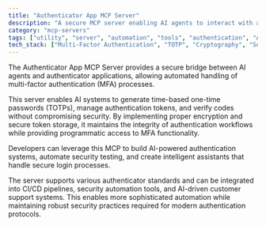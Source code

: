 ```yaml
---
title: "Authenticator App MCP Server"
description: "A secure MCP server enabling AI agents to interact with authenticator apps for multi-factor authentication workflows."
category: "mcp-servers"
tags: ["utility", "server", "automation", "tools", "authentication", "AI integration", "MFA", "TOTP management"]
tech_stack: ["Multi-Factor Authentication", "TOTP", "Cryptography", "Security Automation", "AI Agents", "CI/CD", "Security Testing"]
---
```


The Authenticator App MCP Server provides a secure bridge between AI agents and authenticator applications, allowing automated handling of multi-factor authentication (MFA) processes. 

This server enables AI systems to generate time-based one-time passwords (TOTPs), manage authentication tokens, and verify codes without compromising security. By implementing proper encryption and secure token storage, it maintains the integrity of authentication workflows while providing programmatic access to MFA functionality.

Developers can leverage this MCP to build AI-powered authentication systems, automate security testing, and create intelligent assistants that handle secure login processes. 

The server supports various authenticator standards and can be integrated into CI/CD pipelines, security automation tools, and AI-driven customer support systems. This enables more sophisticated automation while maintaining robust security practices required for modern authentication protocols.
